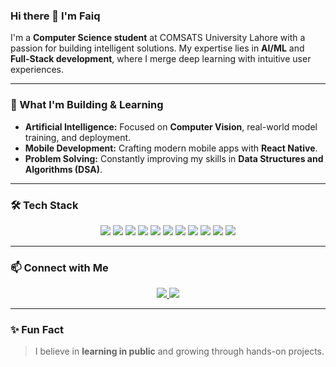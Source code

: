 ### Hi there 👋 I'm Faiq

I'm a **Computer Science student** at COMSATS University Lahore with a passion for building intelligent solutions. My expertise lies in **AI/ML** and **Full-Stack development**, where I merge deep learning with intuitive user experiences.

---

### 🚀 What I'm Building & Learning

* **Artificial Intelligence:** Focused on **Computer Vision**, real-world model training, and deployment.
* **Mobile Development:** Crafting modern mobile apps with **React Native**.
* **Problem Solving:** Constantly improving my skills in **Data Structures and Algorithms (DSA)**.

---

### 🛠️ Tech Stack
<div align="center">
<img src="https://img.shields.io/badge/-Python-3776AB?style=flat&logo=python&logoColor=white" />
<img src="https://img.shields.io/badge/-JavaScript-F7DF1E?style=flat&logo=javascript&logoColor=black" />
<img src="https://img.shields.io/badge/-React-61DAFB?style=flat&logo=react&logoColor=white" />
<img src="https://img.shields.io/badge/-React%20Native-61DAFB?style=flat&logo=react&logoColor=white" />
<img src="https://img.shields.io/badge/-Node.js-339933?style=flat&logo=nodedotjs&logoColor=white" />
<img src="https://img.shields.io/badge/-FastAPI-009688?style=flat&logo=fastapi&logoColor=white" />
<img src="https://img.shields.io/badge/-TensorFlow-FF6F00?style=flat&logo=tensorflow&logoColor=white" />
<img src="https://img.shields.io/badge/-PyTorch-EE4C2C?style=flat&logo=pytorch&logoColor=white" />
<img src="https://img.shields.io/badge/-NumPy-013243?style=flat&logo=numpy&logoColor=white" />
<img src="https://img.shields.io/badge/-OpenCV-5C3EE8?style=flat&logo=opencv&logoColor=white" />
<img src="https://img.shields.io/badge/-Git-F05032?style=flat&logo=git&logoColor=white" />
</div>


---

### 📫 Connect with Me

<div align="center">
  <a href="https://www.linkedin.com/in/faiq-ch" target="_blank">
    <img src="https://img.shields.io/badge/LinkedIn-0A66C2?style=for-the-badge&logo=linkedin&logoColor=white" />
  </a>
  <a href="https://portfolio-omega-brown-83.vercel.app/" target="_blank">
    <img src="https://img.shields.io/badge/Portfolio-000000?style=for-the-badge&logo=vercel&logoColor=white" />
  </a>
</div>

---

### ✨ Fun Fact

> I believe in **learning in public** and growing through hands-on projects.
